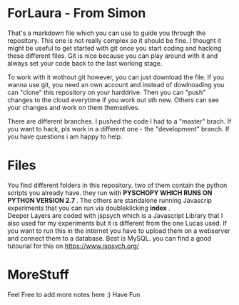 # ForLaura - From Simon

That's a markdown file which you can use to guide you through the repository. 
This one is not really complex so it should be fine.
I thought it might be useful to get started with git once you start coding and hacking these different files.
Git is nice because you can play around with it and always set your code back to the last working stage.

To work with it wothout git however, you can just download the file.
If you wanna use git, you need an own account and instead of dowlnoading you can "clone" this repository on your harddrive.
Then you can "push" changes to the cloud everytime if you work out sth new.
Others can see your changes and work on them themselves.

There are different branches. I pushed the code I had to a "master" brach. If you want to hack, pls work
in a different one - the "development" branch.
If you have questions i am happy to help.

# Files

You find different folders in this repository. 
two of them contain the python scripts you already have.
they run with <strong> PYSCHOPY WHICH RUNS ON PYTHON VERSION 2.7 </strong>.
The others are standalone running Javascrip experiments that you can run via doubleklicking 
<strong> index </strong>. <br>
Deeper Layers are coded with jspsych which is a Javascript Library that I also used for my experiments but 
it is different from the one Lucas used. If you want to run this in the internet you have to upload them on a webserver and connect them
to a database. Best is MySQL.
you can find a good tutourial for this on https://www.jspsych.org/

# MoreStuff

Feel Free to add more notes here :)
Have Fun